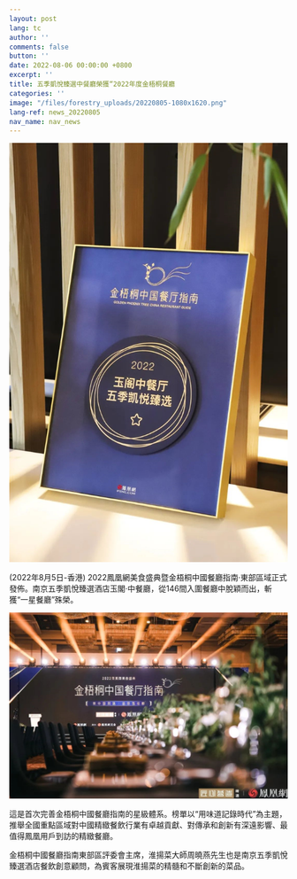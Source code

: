 ```yaml
---
layout: post
lang: tc
author: ''
comments: false
button: ''
date: 2022-08-06 00:00:00 +0800
excerpt: ''
title: 五季凱悅臻選中餐廳榮獲“2022年度金梧桐餐廳
categories: ''
image: "/files/forestry_uploads/20220805-1080x1620.png"
lang-ref: news_20220805
nav_name: nav_news
---
```

![](/files/forestry_uploads/20220805-1080x1620.png)

(2022年8月5日-香港) 2022鳳凰網美食盛典暨金梧桐中國餐廳指南·東部區域正式發佈。南京五季凱悅臻選酒店玉閣·中餐廳，從146間入圍餐廳中脫穎而出，斬獲“一星餐廳”殊榮。

![](/files/forestry_uploads/20220805-1080x1720.png)

這是首次完善金梧桐中國餐廳指南的星級體系。榜單以“用味道記錄時代”為主題，推舉全國重點區域對中國精緻餐飲行業有卓越貢獻、對傳承和創新有深遠影響、最值得鳳凰用戶到訪的精緻餐廳。

金梧桐中國餐廳指南東部區評委會主席，淮揚菜大師周曉燕先生也是南京五季凱悅臻選酒店餐飲創意顧問，為賓客展現淮揚菜的精髓和不斷創新的菜品。



